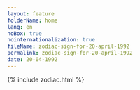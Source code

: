 ```yaml
---
layout: feature
folderName: home
lang: en
noBox: true
nointernationalization: true
fileName: zodiac-sign-for-20-april-1992
permalink: zodiac-sign-for-20-april-1992
date: 20-04-1992
---
```

{% include zodiac.html %}
